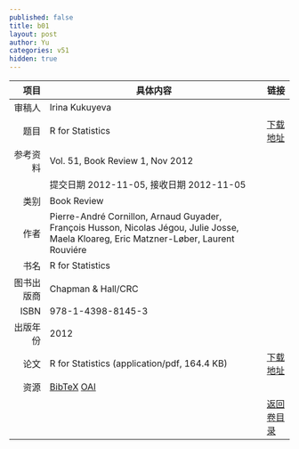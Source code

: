 ```yaml
---
published: false
title: b01
layout: post
author: Yu
categories: v51
hidden: true
---
```


| 项目 | 具体内容 | 链接 |
|---:|---|---|
| 审稿人 | Irina Kukuyeva| |
| 题目 |R for Statistics | [下载地址](http://www.jstatsoft.org/v51/b01/paper) |
| 参考资料 |Vol. 51, Book Review 1, Nov 2012 | |
| | 提交日期 2012-11-05, 接收日期 2012-11-05| | 
| 类别 | Book Review| |
| 作者 | Pierre-André Cornillon, Arnaud Guyader, François Husson, Nicolas Jégou, Julie Josse, Maela Kloareg, Eric Matzner-Løber, Laurent Rouviére| |
| 书名| R for Statistics| |
| 图书出版商 | Chapman & Hall/CRC| |
| ISBN | 978-1-4398-8145-3| |
| 出版年份 | 2012| |
| 论文 | R for Statistics  (application/pdf, 164.4 KB)| [下载地址](http://www.jstatsoft.org/v51/b01/paper) |
| 资源 | [BibTeX](http://www.jstatsoft.org/v51/b01/bibtex) [OAI](http://www.jstatsoft.org/oai?verb=GetRecord&identifier=oai.jstatsoft/v51/b01&prefix=oai_dc)| |
| |  | [返回卷目录]({{site.baseurl}}/volume/v51.html) |
